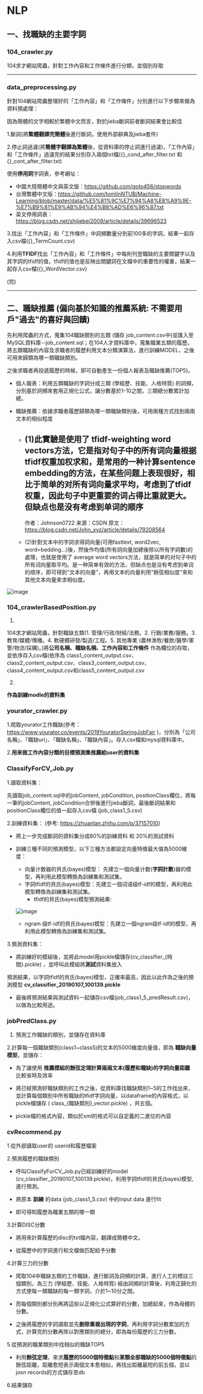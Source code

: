 # NLP


## 一、找職缺的主要字詞

### 104_crawler.py 

104求才網站爬蟲，針對工作內容和工作條件進行分類，並個別存取

----------------------------------------------------------------------------

### data_preprocessing.py

針對104網站爬蟲整理好的「工作內容」和「工作條件」分別進行以下步驟來做為資料預處理：

因為簡體的文字相較於繁體中文而言，對於jieba斷詞前者斷詞結果會比較佳

1.斷詞(將**繁體翻譯完簡體**後進行斷詞，使用外部辭典及jieba套件)

2.停止詞過濾(將**簡體字翻譯為繁體**後，從資料庫的停止詞進行過濾)，「工作內容」和「工作條件」過濾完的結果分別存入兩個txt檔({}_cond_after_filter.txt 和{}_cont_after_filter.txt)

使用**停用詞**字詞表，參考網址：
+ 中國大陸簡體中文與英文版：https://github.com/goto456/stopwords
+ 台灣繁體中文版：https://github.com/tomlinNTUB/Machine-Learning/blob/master/data/%E5%81%9C%E7%94%A8%E8%A9%9E-%E7%B9%81%E9%AB%94%E4%B8%AD%E6%96%87.txt
+ 英文停用詞表：https://blog.csdn.net/shijiebei2009/article/details/39696523

3.找出「工作內容」和「工作條件」中詞頻數量分別前100多的字詞，結果一起存入csv檔({}_TermCount.csv)

4.利用**TFIDF**找出「工作內容」和「工作條件」中每則刊登職缺的主要關鍵字以及其字詞的tfidf的值，tfidf的值也是反映出關鍵詞在文檔中的重要性的權重，結果一起存入csv檔({}_WordVector.csv)

(完)

--------------------------------------------------------------------------------------------------------------------------


## 二、職缺推薦 (偏向基於知識的推薦系統: 不需要用戶"過去"的喜好與回饋)

先利用爬蟲的方式，蒐集104職缺類別的五類 (儲存 job_content.csv中)並匯入至MySQL資料庫--job_content.sql；在104人才資料庫中，蒐集職業五類的履歷。將五類職缺的內容及求職者的履歷利用文本分類演算法，進行訓練MODEL，之後可用來歸類為哪一類職缺類別。

之後求職者再投遞履歷的時候，即可自動產生一份個人報表及職缺推薦(TOP5)。

+ 個人報表：利用五類職缺的字詞分成三類 (學經歷、技能、人格特質) 的詞頻，分別基於詞頻來套用正規化公式，讓分數基於1-10之間，三類總分數累計加總。
+ 職缺推薦：依據求職者履歷歸類為哪一類職缺類別後，可用兩種方式找到兩兩文本的相似程度

  + (1)此實驗是使用了 **tfidf-weighting word vectors**方法，它是指对句子中的所有词向量根据tfidf权重加权求和，是常用的一种计算sentence embedding的方法，在某些问题上表现很好，相比于简单的对所有词向量求平均，考虑到了tfidf权重，因此句子中更重要的词占得比重就更大。但缺点也是没有考虑到单词的顺序
    --------------------- 
    作者：Johnson0722 
    来源：CSDN 
    原文：https://blog.csdn.net/John_xyz/article/details/79208564 


  + (2)針對文本中的字詞求得詞向量(可用fasttext, word2vec, word=bedding...)後，然後作均值(所有詞向量加總後除以所有字詞數)的處理，也就是使用了     average word vectors方法，就是简单的对句子中的所有词向量取平均。是一种简单有效的方法，但缺点也是没有考虑到单词的顺序，即可得到"文本的向量"，再用文本的向量利用"餘弦相似度"來和其他文本向量來求相似度。

![image](https://github.com/yichichou/NLP/blob/master/%E8%81%B7%E7%BC%BA%E5%AA%92%E5%90%88%E7%B3%BB%E7%B5%B1%E6%9E%B6%E6%A7%8B%E5%9C%96.png)

### 104_crawlerBasedPosition.py

1.

104求才網站爬蟲，針對職缺五類(1.	管理/行政/財經/法務。2.	行銷/業務/服務。3.	教育/媒體/傳播。4.	軟硬體研發/製造/工程。5.	其他專業 (農林漁牧/餐飲/醫學/軍警/物流/採購)。)將**公司名稱、職缺名稱、工作內容和工作條件** 作為欄位的存取，並依序存入csv檔(依序為 class1_content_output.csv、class2_content_output.csv、class3_content_output.csv、class4_content_output.csv和class5_content_output.csv

2.

**作為訓練modle的資料集** 


### yourator_crawler.py

1.爬取yourator工作職缺(參考： https://www.yourator.co/events/2019YouratorSpringJobFair )，分別為「公司名稱」、「職缺url」、「職缺名稱」、「職缺內容」。存入csv檔和mysql資料庫中。

2.**用來做工作內容分類的目標預測集推薦給user的資料集**


### ClassifyForCV_Job.py 

1.讀取資料集：

先讀取job_content.sql中的jobContent, jobCondition, positionClass欄位，將每一筆的jobContent, jobCondition合併後進行jieba斷詞，最後斷詞結果和positionClass欄位的值一起存入csv檔 (job_class1_5.csv)
 
2.訓練資料集： (參考: https://zhuanlan.zhihu.com/p/37157010)

+ 將上一步完成斷詞的資料集分成80%的訓練資料 和 20%的測試資料
+ 訓練三種不同的預測模型，以下三種方法都設定向量特徵最大值為5000維度：
  + 向量计数器的貝氏(bayes)模型： 先建立一個向量计数(**字詞計數**)器的模型，再利用此模型轉換為訓練集和測試集。
  + 字詞tfidf的貝氏(bayes)模型：先建立一個词语级tf-idf的模型，再利用此模型轉換為訓練集和測試集。
    + tfidf的貝氏(bayes)模型預測結果:
    
  ![image](https://github.com/yichichou/NLP/blob/master/tfidf_nb_pred.PNG)
  + ngram 级tf-idf的貝氏(bayes)模型：先建立一個ngram级tf-idf的模型，再利用此模型轉換為訓練集和測試集。

3.預測資料集：

+ 將訓練好的模組後，並將此model用pickle檔儲存(cv_classifier_{時間}.pickle) ，並呼叫此模組將**測試**資料集放入

預測結果，以字詞tfidf的貝氏(bayes)模型，正確率最高，因此以此作為之後的預測模型 **cv_classifier_20190107_100139.pickle**

+ 最後將預測結果與測試資料一起儲存csv檔(job_class1_5_predResult.csv)，以做為比較用途。



### jobPredClass.py

1. 預測工作職缺的類別，並儲存在資料庫


2.計算每一個職缺類別(class1~class5)的文本的5000維度向量值，即為 **職缺向量模型**，並儲存：

+ 為了讓使用 **推薦模組的餘弦定理計算兩兩文本(履歷和職缺)的字詞向量距離** 比較省時及效率

+ 將已經預測好職缺類別的工作之後，從資料庫找職缺類別1~5的工作找出來，並計算每個類別中所有職缺的tfidf字詞向量，以dataframe的內容格式，以pickle檔儲存 ( class_{職缺類別}_vector.pickle) ，共五個。

+ pickle檔的格式內容，類似於xml的格式可以自定義的二進位的內容

### cvRecommend.py

1.從外部讀取user的 userid和履歷檔案

2.預測履歷的職缺類別
 
+ 呼叫ClassifyForCV_Job.py已經訓練好的model (cv_classifier_20190107_100139.pickle)，利用字詞tfidf的貝氏(bayes)模型,進行預測。

+ 將原本 **訓練** 的data (job_class1_5.csv) 中的input data 進行fit
 
+ 即可得知履歷為職業五類的哪一類

3.計算DISC分數

+ 將用來計算履歷的disc的txt檔內容，翻譯成簡體中文。

+ 從履歷中的字詞進行和文檔做匹配給予分數


4.計算三力的分數

+ 爬取104中職缺五類的工作職缺，進行斷詞及詞頻的計算，進行人工的標註三個類別，為三力 (學經歷、技能、人格特質) 經由詞頻的計算後，利用正歸化的方式使每一類職缺的每一類字詞，介於1~10分之間。

+ 而每個類別都分別再將這些以正規化公式算好的分數，加總起來，作為母體的分數。

+ 之後將履歷的字詞讀取並先**刪除重複出現的字詞**，再利用字詞分數累加的方式，計算完的分數再除以對應類別的總分，即為每份履歷的三力分數。

5.從預測的職業類別中找相似的職缺TOP5

+ 利用**餘弦定理**，來求**履歷的5000個特徵點**和**某類全部職缺的5000個特徵點**的餘弦距離，距離愈短表示兩個文本愈相似，再找出距離最短的前五個，並以josn records的方式儲存至db

6.結果儲存

